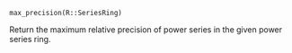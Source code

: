 ```
max_precision(R::SeriesRing)
```

Return the maximum relative precision of power series in the given power series ring.

